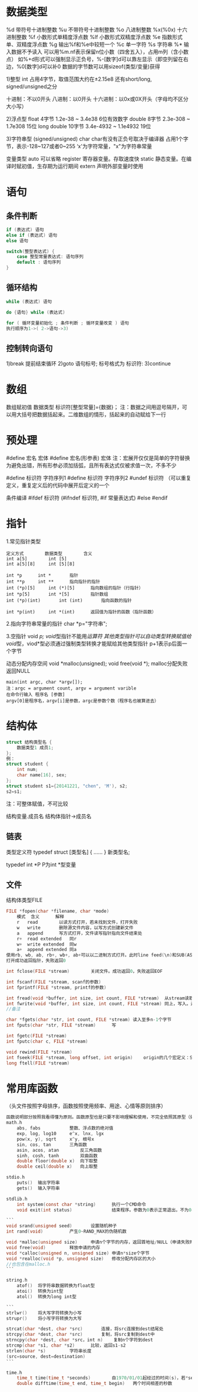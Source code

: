 # 数据类型

%d 带符号十进制整数
%u 不带符号十进制整数
%o 八进制整数
%x(%0x) 十六进制整数
%f 小数形式单精度浮点数
%lf 小数形式双精度浮点数
%e 指数形式单、双精度浮点数
%g 输出%f和%e中较短一个
%c 单一字符
%s 字符串
%* 输入数据不予读入
可以用%m.nf表示保留n位小数（四舍五入），占用m列（含小数点）
如%+d形式可以强制显示正负号，%-[数字]d可以靠左显示（即空列留在右边，%0[数字]d可以补0
数据的字节数可以用sizeof(类型/变量)获得

1)整型
int
占用4字节，取值范围大约在±2.15e8
还有short/long, signed/unsigned之分

十进制：不以0开头
八进制：以0开头
十六进制：以0x或0X开头（字母均不区分大小写）

2)浮点型
float		4字节	1.2e-38 ~ 3.4e38		6位有效数字
double		8字节	2.3e-308 ~ 1.7e308	15位
long double	10字节	3.4e-4932 ~ 1.1e4932	19位

3)字符串型
(signed/unsigned) char
char有没有正负号取决于编译器
占用1个字节，表示-128~127或者0~255
‘x'为字符常量，"x"为字符串常量

变量类型
auto	可以省略
register	寄存器变量。存取速度快
static	静态变量。在编译时赋初值，生存期为运行期间
extern	声明外部变量时使用

# 语句

## 条件判断

```c
if (表达式) 语句
else if (表达式) 语句
else 语句

switch(整型表达式) {
	case 整型常量表达式: 语句序列
	default : 语句序列
}
```

## 循环结构

```c
while (表达式) 语句

do {语句} while (表达式)

for ( 循环变量初始化 ; 条件判断 ; 循环变量改变 ) 语句
执行顺序为1->( 2->语句->3)
```

## 控制转向语句

1)break
提前结束循环
2)goto 语句标号;
标号格式为 标识符:
3)continue

# 数组

数组赋初值
数据类型 标识符[整型常量]={数据}；
注：数据之间用逗号隔开，可以用大括号把数据括起来。二维数组的情形，括起来的自动赋给下一行

# 预处理

#define 宏名 宏体
#define 宏名(形参表) 宏体
注：宏展开仅仅是简单的字符替换
为避免出错，所有形参必须加括弧，且所有表达式仅被求值一次，不多不少

#define 标识符 字符序列1
#define 标识符 字符序列2
#undef 标识符
（可以重复定义，重复定义后的代码中展开后定义的一个

条件编译
#ifdef 标识符	(#ifndef 标识符, #if 常量表达式)
#else
#endif

# 指针

1.常见指针类型

```
定义方式		数据类型		含义
int a[5]		int [5]
int a[5][8]		int [5][8]

int *p		int *		指针
int **p		int **		指向指针的指针
int (*p)[5]		int (*)[5]		指向数组的指针（行指针）
int *p[5]		int *[5]		指针数组
int (*p)(int)		int (int)		指向函数的指针

int *p(int)		int *(int)		返回值为指针的函数（指针函数）
```

2.指向字符串常量的指针
char *p="字符串";

3.空指针
void *p;
void*型指针不能用*运算符
其他类型指针可以自动类型转换赋值给void*型，viod*型必须通过强制类型转换才能赋给其他类型指针
p+1表示p后面一个字节

动态分配内存空间
void *malloc(unsigned);
void free(void *);
malloc分配失败返回NULL

```
main(int argc, char *argv[]);
注：argc = argument count, argv = argument varible
在命令行输入 程序名 [参数]
argv[0]是程序名，argv[i]是参数，argc是参数个数（程序名也被算进去）
```

# 结构体

```c
struct 结构类型名 {
	数据类型1 成员1;
};
例：
struct student {
	int num;
	char name[16], sex;
};
struct student s1={20141221, "chen", 'M'), s2;
s2=s1;
```


注：可整体赋值，不可比较

结构变量.成员名
结构体指针->成员名

## 链表

类型定义符
typedef struct [类型名] {
……
} 新类型名;

typedef int *P	P为int *型变量

## 文件

结构体类型FILE

```c
FILE *fopen(char *filename, char *mode)
	模式	含义		解释	
	r	read		以读方式打开，若未找到文件，打开失败
	w	write		删除源文件内容，以写方式创建新文件
	a	append		写方式打开，文件读写指针指向文件结束处
	r+	read extended	同r
	w+	write extended	同w
	a+	append extended	同a
使用rb, wb, ab, rb+, wb+, ab+可以以二进制方式打开。此时line feed(\n)和SUB(ASCII码26)不会被辨识
打开成功返回指针，失败返回0

int fclose(FILE *stream)		关闭文件。成功返回0，失败返回EOF

int fscanf(FILE *stream, scanf的参数)
int fprintf(FILE *stream, printf的参数)

int fread(void *buffer, int size, int count, FILE *stream)	从stream读取size*count个字节，装到buffer所指位置
int fwrite(void *buffer, int size, int count, FILE *stream)	同上，写入。返回读/写字节数
//备注

char *fgets(char *str, int count, FILE *stream)	读入至多n-1个字节
int fputs(char *str, FILE *stream)		写

int fgetc(FILE *stream)
int fputc(char c, FILE *stream)

void rewind(FILE *stream)
int fseek(FILE *stream, long offset, int origin)	origin的几个宏定义：SEEK_SET, SEEK_END, SEEK_CUR //注意！！long类型有时不能自动类型转换
long ftell(FILE *stream)
```





# 常用库函数

（头文件按照字母排序，函数按照使用频率、用途、心情等原则排序）

```c
函数说明部分按照我看得懂为原则。函数原型也是只要不影响理解和使用，不完全依照其原型（如unsigned int 写成int）
math.h
	abs, fabs			整数、浮点数的绝对值
	exp, log, log10		e^x, lnx, lgx
	pow(x, y), sqrt		x^y, 根号x
	sin, cos, tan		三角函数
	asin, acos, atan		反三角函数
	sinh, cosh, tanh		双曲函数
	double floor(double x)	向下取整
	double ceil(double x)	向上取整

stdio.h
	puts()	输出字符串
	gets()	输入字符串

stdlib.h
	int system(const char *string)      执行一个CMD命令
	void exit(int status)               结束程序。参数为0表示正常退出，不为0表示异常

​```
void srand(unsigned seed)		设置随机种子
int rand(void)			产生0~RAND_MAX的伪随机数

void *malloc(unsigned size)		申请n个字节的内存，返回首地址/NULL（申请失败时）
void free(void)			释放申请的内存
void *calloc(unsigned n, unsigned size)	申请n*size个字节
void *realloc(void *p, unsigned size)	修改分配内存区的大小
//也包含在malloc.h
​```

string.h
	atof()	将字符串数据转换为float型
	atoi()	转换为int型
	atol()	转换为long int型

​```
strlwr()	将大写字符转换为小写
strupr()	将小写字符转换为大写

strcat(char *dest, char *src)		连接，将src连接到dest结尾处
strcpy(char *dest, char *src)		复制，将src复制到dest中
strncpy(char *dest, char *src，int n)	复制n个字符到dest
strcmp(char *s1, char *s2)		比较，返回s1-s2
strlen(char *s)			字符串长度
(src=source, dest=destination)
​```

time.h
	time_t time(time_t *seconds)		自1970/01/01起经过的时间(s)，若*seconds不为NULL则也存储进去。time_t同long
	double difftime(time_t end, time_t begin)	两个时间相差的秒数
```

